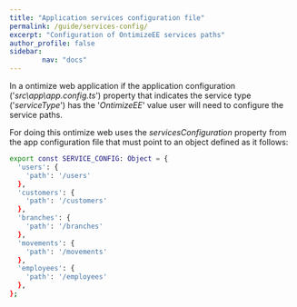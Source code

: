 ```yaml
---
title: "Application services configuration file"
permalink: /guide/services-config/
excerpt: "Configuration of OntimizeEE services paths"
author_profile: false
sidebar:
        nav: "docs"
---
```


In a ontimize web application if the application configuration ('*src\app\app.config.ts*') property that indicates the service type ('*serviceType*') has the '*OntimizeEE*' value user will need to configure the service paths.

For doing this ontimize web uses the *servicesConfiguration* property from the app configuration file that must point to an object defined as it follows:

```bash
export const SERVICE_CONFIG: Object = {
  'users': {
    'path': '/users'
  },
  'customers': {
    'path': '/customers'
  },
  'branches': {
    'path': '/branches'
  },
  'movements': {
    'path': '/movements'
  },
  'employees': {
    'path': '/employees'
  },
};
```